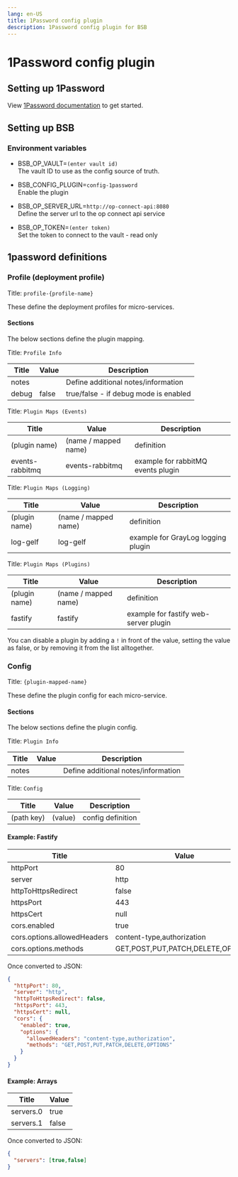 ```yaml
---
lang: en-US
title: 1Password config plugin
description: 1Password config plugin for BSB
---
```


# 1Password config plugin

## Setting up 1Password

View [1Password documentation](https://developer.1password.com/docs/connect/) to get started.

## Setting up BSB

### Environment variables

- BSB_OP_VAULT=`(enter vault id)`  
The vault ID to use as the config source of truth.  

- BSB_CONFIG_PLUGIN=`config-1password`  
Enable the plugin 

- BSB_OP_SERVER_URL=`http://op-connect-api:8080`  
Define the server url to the op connect api service 

- BSB_OP_TOKEN=`(enter token)`  
Set the token to connect to the vault - read only

## 1password definitions  

### Profile (deployment profile)

Title: `profile-{profile-name}`

These define the deployment profiles for micro-services.  

#### Sections  

The below sections define the plugin mapping.  

Title: `Profile Info`

| Title                 | Value                      | Description                           |
| --------------------- | -------------------------- | ------------------------------------- |
| notes                 |                            | Define additional notes/information   |
| debug                 | false                      | true/false - if debug mode is enabled |


Title: `Plugin Maps (Events)`

| Title                 | Value                      | Description                           |
| --------------------- | -------------------------- | ------------------------------------- |
| (plugin name)         | (name / mapped name)       | definition                            |
| events-rabbitmq       | events-rabbitmq            | example for rabbitMQ events plugin    |

Title: `Plugin Maps (Logging)`

| Title                 | Value                      | Description                           |
| --------------------- | -------------------------- | ------------------------------------- |
| (plugin name)         | (name / mapped name)       | definition                            |
| log-gelf              | log-gelf                   | example for GrayLog logging plugin    |

Title: `Plugin Maps (Plugins)`

| Title                 | Value                      | Description                           |
| --------------------- | -------------------------- | ------------------------------------- |
| (plugin name)         | (name / mapped name)       | definition                            |
| fastify               | fastify                    | example for fastify web-server plugin |


You can disable a plugin by adding a `!` in front of the value, setting the value as false, or by removing it from the list alltogether.


### Config

Title: `{plugin-mapped-name}`

These define the plugin config for each micro-service.  

#### Sections  

The below sections define the plugin config.  

Title: `Plugin Info`

| Title                 | Value                      | Description                           |
| --------------------- | -------------------------- | ------------------------------------- |
| notes                 |                            | Define additional notes/information   |

Title: `Config`

| Title                 | Value                      | Description                           |
| --------------------- | -------------------------- | ------------------------------------- |
| (path key)            | (value)                    | config definition                     |


#### Example: Fastify  

| Title                       | Value                             |
| --------------------------- | --------------------------------- |
| httpPort                    | 80                                |
| server                      | http                              |
| httpToHttpsRedirect         | false                             |
| httpsPort                   | 443                               |
| httpsCert                   | null                              |
| cors.enabled                | true                              |
| cors.options.allowedHeaders | content-type,authorization        |
| cors.options.methods        | GET,POST,PUT,PATCH,DELETE,OPTIONS |

Once converted to JSON:  
```json
{
  "httpPort": 80,
  "server": "http",
  "httpToHttpsRedirect": false,
  "httpsPort": 443,
  "httpsCert": null,
  "cors": {
    "enabled": true,
    "options": {
      "allowedHeaders": "content-type,authorization",
      "methods": "GET,POST,PUT,PATCH,DELETE,OPTIONS"
    }
  }
}
```

#### Example: Arrays  

| Title                       | Value                             |
| --------------------------- | --------------------------------- |
| servers.0                   | true                              |
| servers.1                   | false                             |

Once converted to JSON:  
```json
{
  "servers": [true,false]
}
```